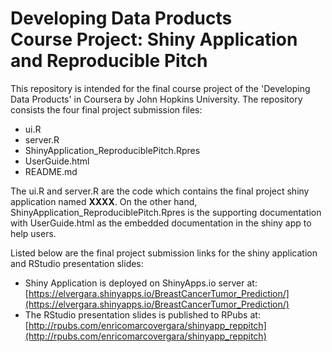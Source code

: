 Developing Data Products  
Course Project: Shiny Application and Reproducible Pitch
==============================

This repository is intended for the final course project of the 'Developing Data Products' in Coursera by John Hopkins University.  The repository consists the four final project submission files:
- ui.R
- server.R
- ShinyApplication_ReproduciblePitch.Rpres
- UserGuide.html
- README.md 

The ui.R and server.R are the code which contains the final project shiny application named **XXXX**. On the other hand, ShinyApplication_ReproduciblePitch.Rpres is the supporting documentation with UserGuide.html as the embedded documentation in the shiny app to help users.  

Listed below are the final project submission links for the shiny application and RStudio presentation slides:

- Shiny Application is deployed on ShinyApps.io server at: 
[https://elvergara.shinyapps.io/BreastCancerTumor_Prediction/](https://elvergara.shinyapps.io/BreastCancerTumor_Prediction/)
- The RStudio presentation slides is published to RPubs at:  
[http://rpubs.com/enricomarcovergara/shinyapp_reppitch](http://rpubs.com/enricomarcovergara/shinyapp_reppitch)
